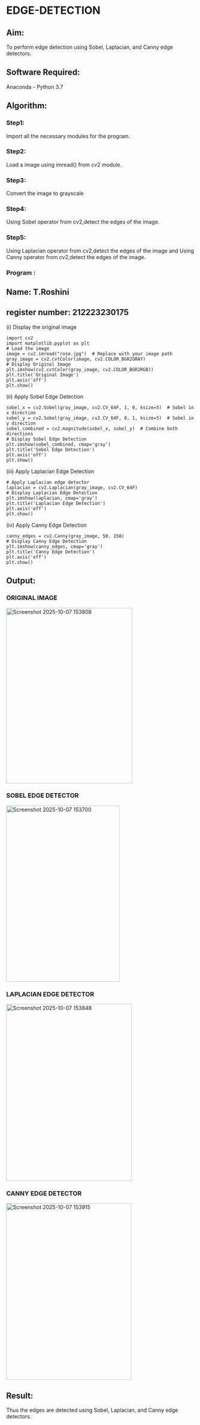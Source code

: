 # EDGE-DETECTION
## Aim:
To perform edge detection using Sobel, Laplacian, and Canny edge detectors.

## Software Required:
Anaconda - Python 3.7

## Algorithm:
### Step1:
Import all the necessary modules for the program.

### Step2:
Load a image using imread() from cv2 module.

### Step3:
Convert the image to grayscale

### Step4:
Using Sobel operator from cv2,detect the edges of the image.

### Step5:

Using Laplacian operator from cv2,detect the edges of the image and Using Canny operator from cv2,detect the edges of the image.

### Program : 

## Name: T.Roshini
## register number: 212223230175

(i) Display the original image
```
import cv2
import matplotlib.pyplot as plt
# Load the image
image = cv2.imread("rose.jpg")  # Replace with your image path
gray_image = cv2.cvtColor(image, cv2.COLOR_BGR2GRAY)
# Display Original Image
plt.imshow(cv2.cvtColor(gray_image, cv2.COLOR_BGR2RGB))
plt.title('Original Image')
plt.axis('off')
plt.show()
```
(ii) Apply Sobel Edge Detection
```
sobel_x = cv2.Sobel(gray_image, cv2.CV_64F, 1, 0, ksize=5)  # Sobel in x direction
sobel_y = cv2.Sobel(gray_image, cv2.CV_64F, 0, 1, ksize=5)  # Sobel in y direction
sobel_combined = cv2.magnitude(sobel_x, sobel_y)  # Combine both directions
# Display Sobel Edge Detection
plt.imshow(sobel_combined, cmap='gray')
plt.title('Sobel Edge Detection')
plt.axis('off')
plt.show()
```
(iii) Apply Laplacian Edge Detection
```
# Apply Laplacian edge detector
laplacian = cv2.Laplacian(gray_image, cv2.CV_64F)
# Display Laplacian Edge Detection
plt.imshow(laplacian, cmap='gray')
plt.title('Laplacian Edge Detection')
plt.axis('off')
plt.show()
```
(iv) Apply Canny Edge Detection
```
canny_edges = cv2.Canny(gray_image, 50, 150)
# Display Canny Edge Detection
plt.imshow(canny_edges, cmap='gray')
plt.title('Canny Edge Detection')
plt.axis('off')
plt.show()
```

## Output:
### ORIGINAL IMAGE
<img width="336" height="467" alt="Screenshot 2025-10-07 153808" src="https://github.com/user-attachments/assets/e44e22d9-7e82-4857-a32b-b8430cadee2c" />


### SOBEL EDGE DETECTOR
<img width="303" height="469" alt="Screenshot 2025-10-07 153700" src="https://github.com/user-attachments/assets/3f24faa2-9a78-4b6e-8712-4d6c9195d244" />

### LAPLACIAN EDGE DETECTOR
<img width="335" height="471" alt="Screenshot 2025-10-07 153848" src="https://github.com/user-attachments/assets/46657d8b-e9b8-4cc8-8c90-6e30293cfe88" />

### CANNY EDGE DETECTOR
<img width="334" height="470" alt="Screenshot 2025-10-07 153915" src="https://github.com/user-attachments/assets/69b768f3-89d6-41fb-a27e-7173d31f4b73" />



## Result:
Thus the edges are detected using Sobel, Laplacian, and Canny edge detectors.
